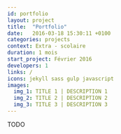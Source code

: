 ```yaml
---
id: portfolio
layout: project
title:  "Portfolio"
date:   2016-03-18 15:30:11 +0100
categories: projects
context: Extra - scolaire
duration: 1 mois
start_project: Février 2016
developers: 1
links: /
icons: jekyll sass gulp javascript
images:
  img_1: TITLE 1 | DESCRIPTION 1
  img_2: TITLE 2 | DESCRIPTION 2
  img_3: TITLE 3 | DESCRIPTION 3
---
```

TODO
